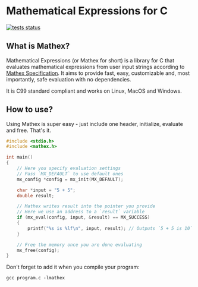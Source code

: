 # Mathematical Expressions for C

[![tests status](https://github.com/capsey/mathex-c/actions/workflows/tests.yml/badge.svg)](https://github.com/capsey/mathex-c/actions/workflows/tests.yml)

## What is Mathex?

Mathematical Expressions (or Mathex for short) is a library for C that evaluates mathematical expressions from user input strings according to [Mathex Specification](https://github.com/capsey/mathex). It aims to provide fast, easy, customizable and, most importantly, safe evaluation with no dependencies.

It is C99 standard compliant and works on Linux, MacOS and Windows.

## How to use?

Using Mathex is super easy - just include one header, initialize, evaluate and free. That's it.

```c
#include <stdio.h>
#include <mathex.h>

int main()
{
    // Here you specify evaluation settings
    // Pass `MX_DEFAULT` to use default ones
    mx_config *config = mx_init(MX_DEFAULT);

    char *input = "5 + 5";
    double result;

    // Mathex writes result into the pointer you provide
    // Here we use an address to a `result` variable
    if (mx_eval(config, input, &result) == MX_SUCCESS)
    {
        printf("%s is %lf\n", input, result); // Outputs `5 + 5 is 10`
    }

    // Free the memory once you are done evaluating
    mx_free(config);
}
```

Don't forget to add it when you compile your program:

```shell
gcc program.c -lmathex
```